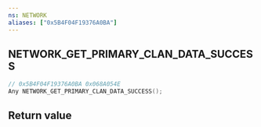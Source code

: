 ```yaml
---
ns: NETWORK
aliases: ["0x5B4F04F19376A0BA"]
---
```

## NETWORK_GET_PRIMARY_CLAN_DATA_SUCCESS

```c
// 0x5B4F04F19376A0BA 0x068A054E
Any NETWORK_GET_PRIMARY_CLAN_DATA_SUCCESS();
```


## Return value

